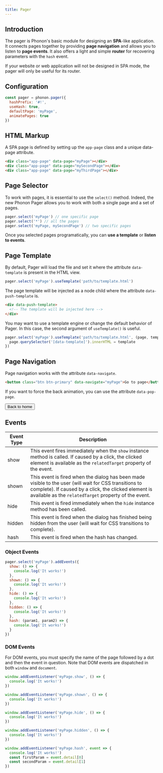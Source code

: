 ```yaml
---
title: Pager
---
```


## Introduction

The pager is Phonon's basic module for designing an **SPA**-like application. It connects pages together by providing **page navigation** and allows you to listen to **page events**.
It also offers a light and simple **router** for recovering parameters with the `hash` event.

If your website or web application will not be designed in SPA mode, the pager will only be useful for its router.

## Configuration

```js
const pager = phonon.pager({
  hashPrefix: '#!',
  useHash: true,
  defaultPage: 'myPage',
  animatePages: true
})
```

## HTML Markup

A SPA page is defined by setting up the `app-page` class and a unique data-page attribute.

```html
<div class="app-page" data-page="myPage"></div>
<div class="app-page" data-page="mySecondPage"></div>
<div class="app-page" data-page="myThirdPage"></div>
```

## Page Selector

To work with pages, it is essential to use the `select()` method. Indeed, the new Phonon Pager allows you to work with both a single page and a set of pages.

```js
pager.select('myPage') // one specific page
pager.select('*') // all the pages
pager.select('myPage, mySecondPage') // two specific pages
```

Once you selected pages programatically, you can **use a template** or **listen to events**.

## Page Template

By default, Pager will load the file and set it where the attribute `data-template` is present
in the HTML view.

```js
pager.select('myPage').useTemplate('path/to/template.html')
```

The page template will be injected as a node child where the attribute `data-push-template` is.

```html
<div data-push-template>
  <!-- The template will be injected here -->
</div>
```

You may want to use a template engine or change the default behavior of Pager. In this case, the second argument of `useTemplate()` is useful.

```js
pager.select('myPage').useTemplate('path/to/template.html', (page, template, elements) => {
  page.querySelector('[data-template]').innerHTML = template
})
```

## Page Navigation

Page navigation works with the attribute `data-navigate`.

```html
<button class="btn btn-primary" data-navigate="myPage">Go to page</button>
```

If you want to force the back animation, you can use the attribute `data-pop-page`.

<button class="btn btn-primary" data-navigate="home" data-pop-page="true">Back to home</button>


## Events

|     Event Type     |     Description      |
|--------------------|----------------------|
|  show    |   This event fires immediately when the <code>show</code> instance method is called. If caused by a click, the clicked element is available as the <code>relatedTarget</code> property of the event.   |
|  shown   |  This event is fired when the dialog has been made visible to the user (will wait for CSS transitions to complete). If caused by a click, the clicked element is available as the <code>relatedTarget</code> property of the event.    |
|  hide    |    This event is fired immediately when the <code>hide</code> instance method has been called.   |
|  hidden  |   This event is fired when the dialog has finished being hidden from the user (will wait for CSS transitions to complete).    |
|  hash  |   This event is fired when the hash has changed.    |


### Object Events

```js
pager.select('myPage').addEvents({
  show: () => {
    console.log('It works!')
  },
  shown: () => {
    console.log('It works!')
  },
  hide: () => {
    console.log('It works!')
  },
  hidden: () => {
    console.log('It works!')
  },
  hash: (param1, param2) => {
    console.log('It works!')
  }
})
```

### DOM Events

For DOM events, you must specify the name of the page followed by a dot and then the event in question.
Note that DOM events are dispatched in both `window` and `document`.

```js
window.addEventListener('myPage.show', () => {
  console.log('It works!')
})

window.addEventListener('myPage.shown', () => {
  console.log('It works!')
})

window.addEventListener('myPage.hide', () => {
  console.log('It works!')
})

window.addEventListener('myPage.hidden', () => {
  console.log('It works!')
})

window.addEventListener('myPage.hash', event => {
  console.log('It works!')
  const firstParam = event.detail[0]
  const secondParam = event.detail[1]
})
```
